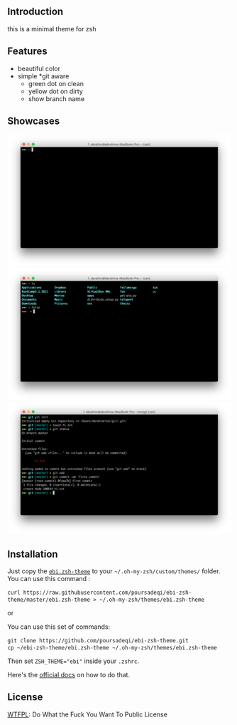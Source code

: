 ## Introduction

this is a minimal theme for zsh 

## Features
* beautiful color
* simple
*git aware
  * green dot on clean 
  * yellow dot on dirty
  * show branch name

## Showcases

![alt text](showcases/1.png "ebi-zsh-theme showcase 1")
![alt text](showcases/2.png "ebi-zsh-theme showcase 2")
![alt text](showcases/3.png "ebi-zsh-theme showcase 3")

## Installation

Just copy the [`ebi.zsh-theme`](/ebi.zsh-theme) to your `~/.oh-my-zsh/custom/themes/` folder.
You can use this command :
```shell
curl https://raw.githubusercontent.com/poursadeqi/ebi-zsh-theme/master/ebi.zsh-theme > ~/.oh-my-zsh/themes/ebi.zsh-theme
```
or

You can use this set of commands: 

```shell
git clone https://github.com/poursadeqi/ebi-zsh-theme.git
cp ~/ebi-zsh-theme/ebi.zsh-theme ~/.oh-my-zsh/themes/ebi.zsh-theme
```

Then set `ZSH_THEME="ebi"` inside your `.zshrc`.

Here's the [official docs](https://github.com/robbyrussell/oh-my-zsh/wiki/Customization#overriding-and-adding-themes) on how to do that.


## License

[WTFPL](https://en.wikipedia.org/wiki/WTFPL): Do What the Fuck You Want To Public License